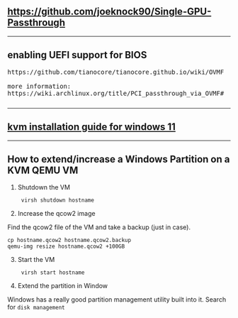 ## https://github.com/joeknock90/Single-GPU-Passthrough
---
## enabling UEFI support for BIOS

<pre style="margin-bottom: 0; border-bottom:none; padding-bottom:0.8em;">https://github.com/tianocore/tianocore.github.io/wiki/OVMF

more information:
https://wiki.archlinux.org/title/PCI_passthrough_via_OVMF#</pre>
---
## [kvm installation guide for windows 11](https://sysguides.com/install-a-windows-11-virtual-machine-on-kvm#0-1-configure-windows-11-virtual-hardware)
---
## How to extend/increase a Windows Partition on a KVM QEMU VM

1. Shutdown the VM

        virsh shutdown hostname

2. Increase the qcow2 image

Find the qcow2 file of the VM and take a backup (just in case).

    cp hostname.qcow2 hostname.qcow2.backup
    qemu-img resize hostname.qcow2 +100GB
    
3. Start the VM

        virsh start hostname

4. Extend the partition in Window

Windows has a really good partition management utility built into it. Search for `disk management`
